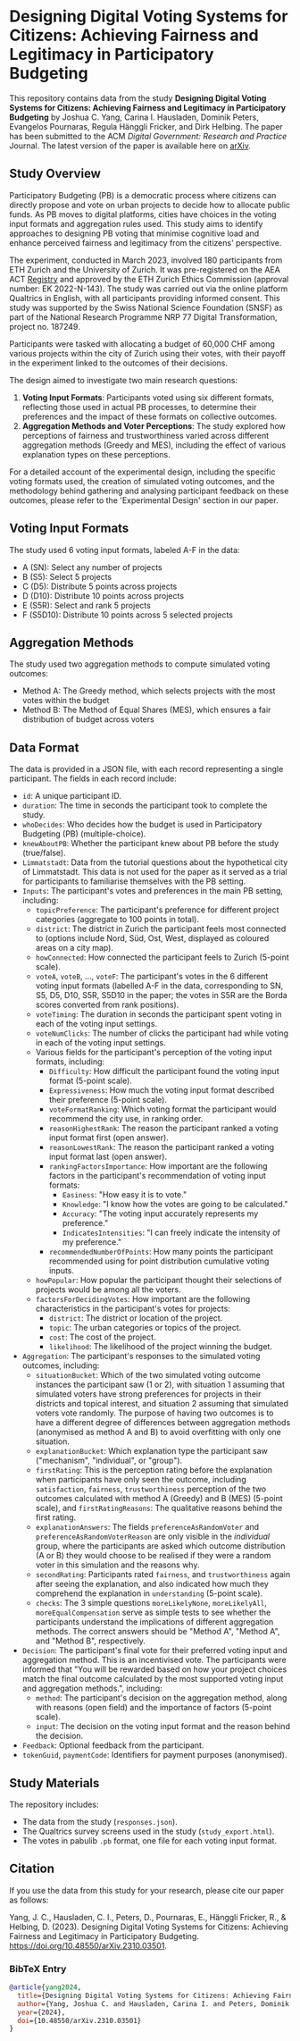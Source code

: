 # Designing Digital Voting Systems for Citizens: Achieving Fairness and Legitimacy in Participatory Budgeting 

This repository contains data from the study **Designing Digital Voting Systems for Citizens: Achieving Fairness and Legitimacy in Participatory Budgeting** by Joshua C. Yang, Carina I. Hausladen, Dominik Peters, Evangelos Pournaras, Regula Hänggli Fricker, and Dirk Helbing. The paper has been submitted to the ACM _Digital Government: Research and Practice_ Journal. The latest version of the paper is available here on [arXiv](https://arxiv.org/abs/2310.03501).

## Study Overview

Participatory Budgeting (PB) is a democratic process where citizens can directly propose and vote on urban projects to decide how to allocate public funds. As PB moves to digital platforms, cities have choices in the voting input formats and aggregation rules used. This study aims to identify approaches to designing PB voting that minimise cognitive load and enhance perceived fairness and legitimacy from the citizens' perspective. 

The experiment, conducted in March 2023, involved 180 participants from ETH Zurich and the University of Zurich. It was pre-registered on the AEA ACT [Registry](https://www.socialscienceregistry.org/trials/11021) and approved by the ETH Zurich Ethics Commission (approval number: EK 2022-N-143). The study was carried out via the online platform Qualtrics in English, with all participants providing informed consent. This study was supported by the Swiss National Science Foundation (SNSF) as part of the National Research Programme NRP 77 Digital Transformation, project no. 187249.

Participants were tasked with allocating a budget of 60,000 CHF among various projects within the city of Zurich using their votes, with their payoff in the experiment linked to the outcomes of their decisions.

The design aimed to investigate two main research questions:
1. **Voting Input Formats**: Participants voted using six different formats, reflecting those used in actual PB processes, to determine their preferences and the impact of these formats on collective outcomes.
2. **Aggregation Methods and Voter Perceptions**: The study explored how perceptions of fairness and trustworthiness varied across different aggregation methods (Greedy and MES), including the effect of various explanation types on these perceptions.

For a detailed account of the experimental design, including the specific voting formats used, the creation of simulated voting outcomes, and the methodology behind gathering and analysing participant feedback on these outcomes, please refer to the 'Experimental Design' section in our paper.

## Voting Input Formats

The study used 6 voting input formats, labeled A-F in the data:

- A (SN): Select any number of projects 
- B (S5): Select 5 projects
- C (D5): Distribute 5 points across projects
- D (D10): Distribute 10 points across projects 
- E (S5R): Select and rank 5 projects
- F (S5D10): Distribute 10 points across 5 selected projects

## Aggregation Methods

The study used two aggregation methods to compute simulated voting outcomes:

- Method A: The Greedy method, which selects projects with the most votes within the budget
- Method B: The Method of Equal Shares (MES), which ensures a fair distribution of budget across voters

## Data Format

The data is provided in a JSON file, with each record representing a single participant. The fields in each record include:

- `id`: A unique participant ID.
- `duration`: The time in seconds the participant took to complete the study.
- `whoDecides`: Who decides how the budget is used in Participatory Budgeting (PB) (multiple-choice).
- `knewAboutPB`: Whether the participant knew about PB before the study (true/false).
- `Limmatstadt`: Data from the tutorial questions about the hypothetical city of Limmatstadt. This data is not used for the paper as it served as a trial for participants to familiarise themselves with the PB setting.
- `Inputs`: The participant's votes and preferences in the main PB setting, including:
  - `topicPreference`: The participant's preference for different project categories (aggregate to 100 points in total).
  - `district`: The district in Zurich the participant feels most connected to (options include Nord, Süd, Ost, West, displayed as coloured areas on a city map).
  - `howConnected`: How connected the participant feels to Zurich (5-point scale).
  - `voteA`, `voteB`, ..., `voteF`: The participant's votes in the 6 different voting input formats (labelled A-F in the data, corresponding to SN, S5, D5, D10, S5R, S5D10 in the paper; the votes in S5R are the Borda scores converted from rank positions).
  - `voteTiming`: The duration in seconds the participant spent voting in each of the voting input settings.
  - `voteNumClicks`: The number of clicks the participant had while voting in each of the voting input settings.
  - Various fields for the participant's perception of the voting input formats, including:
    - `Difficulty`: How difficult the participant found the voting input format (5-point scale).
    - `Expressiveness`: How much the voting input format described their preference (5-point scale).
    - `voteFormatRanking`: Which voting format the participant would recommend the city use, in ranking order.
    - `reasonHighestRank`: The reason the participant ranked a voting input format first (open answer).
    - `reasonLowestRank`: The reason the participant ranked a voting input format last (open answer).
    - `rankingFactorsImportance`: How important are the following factors in the participant's recommendation of voting input formats:
        - `Easiness`: "How easy it is to vote."
        - `Knowledge`: "I know how the votes are going to be calculated."
        - `Accuracy`: "The voting input accurately represents my preference."
        - `IndicatesIntensities`: "I can freely indicate the intensity of my preference."
    - `recommendedNumberOfPoints`: How many points the participant recommended using for point distribution cumulative voting inputs.
  - `howPopular`: How popular the participant thought their selections of projects would be among all the voters.
  - `factorsForDecidingVotes`: How important are the following characteristics in the participant's votes for projects:
    - `district`: The district or location of the project.
    - `topic`: The urban categories or topics of the project.
    - `cost`: The cost of the project.
    - `likelihood`: The likelihood of the project winning the budget.
- `Aggregation`: The participant's responses to the simulated voting outcomes, including:
  - `situationBucket`: Which of the two simulated voting outcome instances the participant saw (1 or 2), with situation 1 assuming that simulated voters have strong preferences for projects in their districts and topical interest, and situation 2 assuming that simulated voters vote randomly. The purpose of having two outcomes is to have a different degree of differences between aggregation methods (anonymised as method A and B) to avoid overfitting with only one situation.
  - `explanationBucket`: Which explanation type the participant saw ("mechanism", "individual", or "group").
  - `firstRating`: This is the perception rating before the explanation when participants have only seen the outcome, including `satisfaction`, `fairness`, `trustworthiness` perception of the two outcomes calculated with method A (Greedy) and B (MES) (5-point scale), and `firstRatingReasons`: The qualitative reasons behind the first rating.
  - `explanationAnswers`: The fields `preferenceAsRandomVoter` and `preferenceAsRandomVoterReason` are only visible in the _individual_ group, where the participants are asked which outcome distribution (A or B) they would choose to be realised if they were a random voter in this simulation and the reasons why.
  - `secondRating`: Participants rated `fairness`, and `trustworthiness` again after seeing the explanation, and also indicated how much they comprehend the explanation in `understanding` (5-point scale).
  - `checks`: The 3 simple questions `moreLikelyNone`, `moreLikelyAll`, `moreEqualCompensation` serve as simple tests to see whether the participants understand the implications of different aggregation methods. The correct answers should be "Method A", "Method A", and "Method B", respectively. 
- `Decision`: The participant's final vote for their preferred voting input and aggregation method. This is an incentivised vote. The participants were informed that "You will be rewarded based on how your project choices match the final outcome calculated by the most supported voting input and aggregation methods.", including:
  - `method`: The participant's decision on the aggregation method, along with reasons (open field) and the importance of factors (5-point scale).
  - `input`: The decision on the voting input format and the reason behind the decision.
- `Feedback`: Optional feedback from the participant.
- `tokenGuid`, `paymentCode`: Identifiers for payment purposes (anonymised).

## Study Materials

The repository includes:

- The data from the study (`responses.json`).
- The Qualtrics survey screens used in the study (`study_export.html`).
- The votes in pabulib `.pb` format, one file for each voting input format.

## Citation

If you use the data from this study for your research, please cite our paper as follows:

Yang, J. C., Hausladen, C. I., Peters, D., Pournaras, E., Hänggli Fricker, R., & Helbing, D. (2023). Designing Digital Voting Systems for Citizens: Achieving Fairness and Legitimacy in Participatory Budgeting. https://doi.org/10.48550/arXiv.2310.03501.

### BibTeX Entry

```bibtex
@article{yang2024,
  title={Designing Digital Voting Systems for Citizens: Achieving Fairness and Legitimacy in Participatory Budgeting},
  author={Yang, Joshua C. and Hausladen, Carina I. and Peters, Dominik and Pournaras, Evangelos and H{\"a}nggli Fricker, Regula and Helbing, Dirk},
  year={2024},
  doi={10.48550/arXiv.2310.03501}
}
